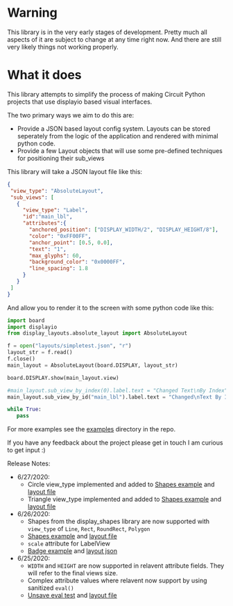 # Warning
This library is in the very early stages of development. Pretty much all aspects of it are subject to change at any time right now. And there are still very likely things not working properly.

# What it does
This library attempts to simplify the process of making Circuit Python projects that use displayio based visual interfaces.

The two primary ways we aim to do this are:
 
 - Provide a JSON based layout config system. Layouts can be stored seperately from the logic of the application and rendered with minimal python code. 
 - Provide a few Layout objects that will use some pre-defined techniques for positioning their sub_views
 
 This library will take a JSON layout file like this:
 ```JSON
 {
  "view_type": "AbsoluteLayout",
  "sub_views": [
    {
      "view_type": "Label",
      "id":"main_lbl",
      "attributes":{
        "anchored_position": ["DISPLAY_WIDTH/2", "DISPLAY_HEIGHT/8"],
        "color": "0xFF00FF",
        "anchor_point": [0.5, 0.0],
        "text": "1",
        "max_glyphs": 60,
        "background_color": "0x0000FF",
        "line_spacing": 1.8
      }
    }
  ]
}
 ```
 And allow you to render it to the screen with some python code like this:
 ```python
import board
import displayio
from display_layouts.absolute_layout import AbsoluteLayout

f = open("layouts/simpletest.json", "r")
layout_str = f.read()
f.close()
main_layout = AbsoluteLayout(board.DISPLAY, layout_str)

board.DISPLAY.show(main_layout.view)

#main_layout.sub_view_by_index(0).label.text = "Changed Text\nBy Index"
main_layout.sub_view_by_id("main_lbl").label.text = "Changed\nText By Id"

while True:
    pass
```
For more examples see the [examples](examples) directory in the repo.

If you have any feedback about the project please get in touch I am curious to get input :)

Release Notes:
- 6/27/2020:
    - Circle view_type implemented and added to [Shapes example](examples/display_layouts_shapes_test.py) and [layout file](examples/layouts/shapes_test.json)
    - Triangle view_type implemented and added to [Shapes example](examples/display_layouts_shapes_test.py) and [layout file](examples/layouts/shapes_test.json)
- 6/26/2020:
    - Shapes from the display_shapes library are now supported with `view_type` of `Line`, `Rect`, `RoundRect`, `Polygon`
    - [Shapes example](examples/display_layouts_shapes_test.py) and [layout file](examples/layouts/shapes_test.json)
    - `scale` attribute for LabelView
    - [Badge example](examples/display_layouts_badge_test.py) and [layout json](examples/layouts/badge_test.json)
- 6/25/2020:
    - `WIDTH` and `HEIGHT` are now supported in relavent attribute fields. They will refer to the final views size.
    - Complex attribute values where relavent now support by using sanitized `eval()`
    - [Unsave eval test](examples/display_layouts_test_unsafe_eval.py) and [layout file](examples/layouts/test_unsafe_eval.json)